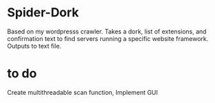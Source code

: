 # Spider-Dork
Based on my wordpresss crawler. Takes a dork, list of extensions, and confirmation text to find servers running a specific website framework. Outputs to text file.
# to do 
Create multithreadable scan function,
Implement GUI
